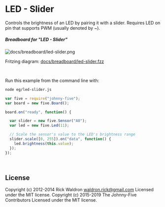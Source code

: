 <!--remove-start-->

# LED - Slider

<!--remove-end-->


Controls the brightness of an LED by pairing it with a slider. Requires LED on pin that supports PWM (usually denoted by ~).





##### Breadboard for "LED - Slider"



![docs/breadboard/led-slider.png](breadboard/led-slider.png)<br>

Fritzing diagram: [docs/breadboard/led-slider.fzz](breadboard/led-slider.fzz)

&nbsp;




Run this example from the command line with:
```bash
node eg/led-slider.js
```


```javascript
var five = require("johnny-five");
var board = new five.Board();

board.on("ready", function() {

  var slider = new five.Sensor("A0");
  var led = new five.Led(11);

  // Scale the sensor's value to the LED's brightness range
  slider.scale([0, 255]).on("data", function() {
    led.brightness(this.value);
  });
});

```








&nbsp;

<!--remove-start-->

## License
Copyright (c) 2012-2014 Rick Waldron <waldron.rick@gmail.com>
Licensed under the MIT license.
Copyright (c) 2015-2019 The Johnny-Five Contributors
Licensed under the MIT license.

<!--remove-end-->
